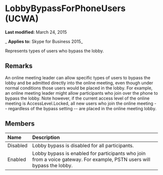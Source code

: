 
# LobbyBypassForPhoneUsers (UCWA)

 **Last modified:** March 24, 2015

 _ **Applies to:** Skype for Business 2015_

Represents types of users who bypass the lobby.


## Remarks

An online meeting leader can allow specific types of users to bypass the lobby and be admitted directly into the online meeting, even though under normal conditions those users would be placed in the lobby. For example, an online meeting leader might allow participants who join over the phone to bypass the lobby. Note however, if the current access level of the online meeting is AccessLevel.Locked, all new users who join the online meeting -- regardless of the bypass setting -- are placed in the online meeting lobby.


## Members





|**Name**|**Description**|
|:-----|:-----|
|Disabled|Lobby bypass is disabled for all participants.|
|Enabled|Lobby bypass is enabled for participants who join from a voice gateway. For example, PSTN users will bypass the lobby.|
